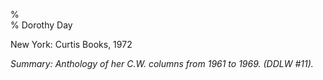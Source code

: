 %  
% Dorothy Day

New York: Curtis Books, 1972

*Summary: Anthology of her C.W. columns from 1961 to 1969. (DDLW \#11).*


